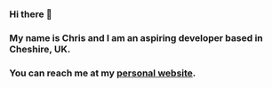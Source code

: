 ### Hi there 👋

### My name is Chris and I am an aspiring developer based in Cheshire, UK.

### You can reach me at my [personal website](https://pageyboy.github.io/). 
